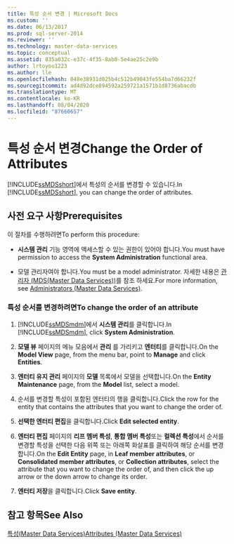 ```yaml
---
title: 특성 순서 변경 | Microsoft Docs
ms.custom: ''
ms.date: 06/13/2017
ms.prod: sql-server-2014
ms.reviewer: ''
ms.technology: master-data-services
ms.topic: conceptual
ms.assetid: 835a032c-e37c-4f35-8ab0-5e4ae25c2e9b
author: lrtoyou1223
ms.author: lle
ms.openlocfilehash: 048e38931d025b4c512b49043fe554ba7d66232f
ms.sourcegitcommit: ad4d92dce894592a259721a1571b1d8736abacdb
ms.translationtype: MT
ms.contentlocale: ko-KR
ms.lasthandoff: 08/04/2020
ms.locfileid: "87660657"
---
```

# <a name="change-the-order-of-attributes"></a><span data-ttu-id="7af11-102">특성 순서 변경</span><span class="sxs-lookup"><span data-stu-id="7af11-102">Change the Order of Attributes</span></span>
  <span data-ttu-id="7af11-103">[!INCLUDE[ssMDSshort](../includes/ssmdsshort-md.md)]에서 특성의 순서를 변경할 수 있습니다.</span><span class="sxs-lookup"><span data-stu-id="7af11-103">In [!INCLUDE[ssMDSshort](../includes/ssmdsshort-md.md)], you can change the order of attributes.</span></span>  
  
## <a name="prerequisites"></a><span data-ttu-id="7af11-104">사전 요구 사항</span><span class="sxs-lookup"><span data-stu-id="7af11-104">Prerequisites</span></span>  
 <span data-ttu-id="7af11-105">이 절차를 수행하려면</span><span class="sxs-lookup"><span data-stu-id="7af11-105">To perform this procedure:</span></span>  
  
-   <span data-ttu-id="7af11-106">**시스템 관리** 기능 영역에 액세스할 수 있는 권한이 있어야 합니다.</span><span class="sxs-lookup"><span data-stu-id="7af11-106">You must have permission to access the **System Administration** functional area.</span></span>  
  
-   <span data-ttu-id="7af11-107">모델 관리자여야 합니다.</span><span class="sxs-lookup"><span data-stu-id="7af11-107">You must be a model administrator.</span></span> <span data-ttu-id="7af11-108">자세한 내용은 [관리자 &#40;MDS(Master Data Services)&#41;](administrators-master-data-services.md)를 참조 하세요.</span><span class="sxs-lookup"><span data-stu-id="7af11-108">For more information, see [Administrators &#40;Master Data Services&#41;](administrators-master-data-services.md).</span></span>  
  
### <a name="to-change-the-order-of-an-attribute"></a><span data-ttu-id="7af11-109">특성 순서를 변경하려면</span><span class="sxs-lookup"><span data-stu-id="7af11-109">To change the order of an attribute</span></span>  
  
1.  <span data-ttu-id="7af11-110">[!INCLUDE[ssMDSmdm](../includes/ssmdsmdm-md.md)]에서 **시스템 관리**를 클릭합니다.</span><span class="sxs-lookup"><span data-stu-id="7af11-110">In [!INCLUDE[ssMDSmdm](../includes/ssmdsmdm-md.md)], click **System Administration**.</span></span>  
  
2.  <span data-ttu-id="7af11-111">**모델 뷰** 페이지의 메뉴 모음에서 **관리** 를 가리키고 **엔터티**를 클릭합니다.</span><span class="sxs-lookup"><span data-stu-id="7af11-111">On the **Model View** page, from the menu bar, point to **Manage** and click **Entities**.</span></span>  
  
3.  <span data-ttu-id="7af11-112">**엔터티 유지 관리** 페이지의 **모델** 목록에서 모델을 선택합니다.</span><span class="sxs-lookup"><span data-stu-id="7af11-112">On the **Entity Maintenance** page, from the **Model** list, select a model.</span></span>  
  
4.  <span data-ttu-id="7af11-113">순서를 변경할 특성이 포함된 엔터티의 행을 클릭합니다.</span><span class="sxs-lookup"><span data-stu-id="7af11-113">Click the row for the entity that contains the attributes that you want to change the order of.</span></span>  
  
5.  <span data-ttu-id="7af11-114">**선택한 엔터티 편집**을 클릭합니다.</span><span class="sxs-lookup"><span data-stu-id="7af11-114">Click **Edit selected entity**.</span></span>  
  
6.  <span data-ttu-id="7af11-115">**엔터티 편집** 페이지의 **리프 멤버 특성**, **통합 멤버 특성**또는 **컬렉션 특성**에서 순서를 변경할 특성을 선택한 다음 위쪽 또는 아래쪽 화살표를 클릭하여 해당 순서를 변경합니다.</span><span class="sxs-lookup"><span data-stu-id="7af11-115">On the **Edit Entity** page, in **Leaf member attributes**, or **Consolidated member attributes**, or **Collection attributes**, select the attribute that you want to change the order of, and then click the up arrow or the down arrow to change its order.</span></span>  
  
7.  <span data-ttu-id="7af11-116">**엔터티 저장**을 클릭합니다.</span><span class="sxs-lookup"><span data-stu-id="7af11-116">Click **Save entity**.</span></span>  
  
## <a name="see-also"></a><span data-ttu-id="7af11-117">참고 항목</span><span class="sxs-lookup"><span data-stu-id="7af11-117">See Also</span></span>  
 [<span data-ttu-id="7af11-118">특성&#40;Master Data Services&#41;</span><span class="sxs-lookup"><span data-stu-id="7af11-118">Attributes &#40;Master Data Services&#41;</span></span>](../../2014/master-data-services/attributes-master-data-services.md)  
  
  
